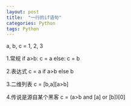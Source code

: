 ```yaml
---
layout: post
title:  "一行的if语句"
categories: Python
tags: Python 
---
```


a, b, c = 1, 2, 3

1.常规
if a>b:
    c = a
else:
    c = b

2.表达式
c = a if a>b else b

3.二维列表
c = [b,a][a>b]

4.传说是源自某个黑客
c = (a>b and [a] or [b])[0]
